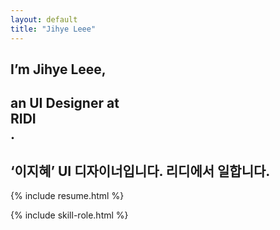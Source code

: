 ```yaml
---
layout: default
title: "Jihye Leee"
---
```


<section class="explanation">
    <h1 class="intro">I’m Jihye Leee,</h1>
    <h1 class="intro">an UI Designer at 
        <div class="intro-link transition">
            RIDI
            <div class="underline-mask transition"></div>
            <div class="underline"></div>
        </div>.
    </h1>
    <h2 class="intro">
    ‘이지혜’ UI 디자이너입니다. 리디에서 일합니다.</h2>
</section>

{% include resume.html %}

{% include skill-role.html %}


